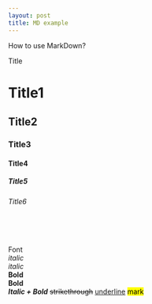 ```yaml
---
layout: post
title: MD example
---
```


How to use MarkDown? <br>

Title <br>
# Title1 <br>
## Title2 <br>
### Title3 <br>
#### Title4 <br>
##### Title5
###### Title6

<br>
<br>

Font <br>
*italic* <br>
_italic_ <br>
**Bold** <br>
__Bold__ <br>
**_Italic + Bold_**
~~strikethrough~~
<u>underline</u>
<mark>mark</mark>

